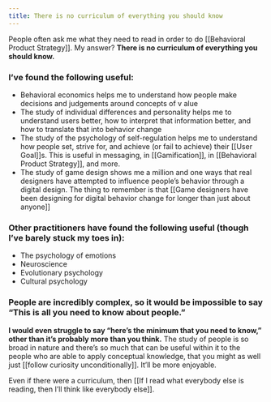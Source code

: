 ```yaml
---
title: There is no curriculum of everything you should know
---
```

People often ask me what they need to read in order to do [[Behavioral Product Strategy]]. My answer? **There is no curriculum of everything you should know.**

### I’ve found the following useful:
* Behavioral economics helps me to understand how people make decisions and judgements around concepts of v	alue
* The study of individual differences and personality helps me to understand users better, how to interpret that information better, and how to translate that into behavior change
* The study of the psychology of self-regulation helps me to understand how people set, strive for, and achieve (or fail to achieve) their [[User Goal]]s.  This is useful in messaging, in [[Gamification]], in [[Behavioral Product Strategy]], and more.
* The study of game design shows me a million and one ways that real designers have attempted to influence people’s behavior through a digital design. The thing to remember is that [[Game designers have been designing for digital behavior change for longer than just about anyone]]
### Other practitioners have found the following useful (though I’ve barely stuck my toes in):
* The psychology of emotions
* Neuroscience
* Evolutionary psychology
* Cultural psychology

### People are incredibly complex, so it would be impossible to say “This is all you need to know about people.” 
**I would even struggle to say “here’s the minimum that you need to know,” other than it’s probably more than you think.** The study of people is so broad in nature and there’s so much that can be useful within it to the people who are able to apply conceptual knowledge, that you might as well just [[follow curiosity unconditionally]]. It’ll be more enjoyable.

Even if there were a curriculum, then [[If I read what everybody else is reading, then I’ll think like everybody else]].